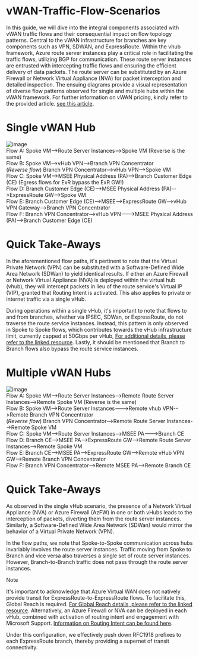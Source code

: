# vWAN-Traffic-Flow-Scenarios
In this guide, we will dive into the integral components associated with vWAN traffic flows and their consequential impact on flow topology patterns. Central to the vWAN infrastructure for branches are key components such as VPN, SDWAN, and ExpressRoute. Within the vhub framework, Azure route server instances play a critical role in facilitating the traffic flows, utilizing BGP for communication. These route server instances are entrusted with intercepting traffic flows and ensuring the efficient delivery of data packets. The route server can be substituted by an Azure Firewall or Network Virtual Appliance (NVA) for packet interception and detailed inspection. The ensuing diagrams provide a visual representation of diverse flow patterns observed for single and multiple hubs within the vWAN framework. For further information on vWAN pricing, kindly refer to the provided article. [see this article](https://azure.microsoft.com/en-us/pricing/details/virtual-wan/).
<br>
# Single vWAN Hub
![image](https://github.com/adtork/vWAN-Traffic-Flow-Scenarios/assets/55964102/08966f1c-08ef-4e05-baaf-bd37a851f2bf)
<br>
Flow A: Spoke VM-->Route Server Instances-->Spoke VM (Reverse is the same)
<br>
Flow B: Spoke VM-->vHub VPN-->Branch VPN Concentrator
<br>
(*Reverse flow*) Branch VPN Concentrator-->vHub VPN-->Spoke VM
<br>
Flow C: Spoke VM-->MSEE Physical Address (PA)-->Branch Customer Edge (CE) (Egress flows for ExR bypass the ExR GW!)
<Br>
Flow D: Branch Customer Edge (CE)-->MSEE Physical Address (PA)-->ExpressRoute GW-->Spoke VM
<Br>
Flow E: Branch Customer Edge (CE)-->MSEE-->ExpressRoute GW-->vHub VPN Gateway-->Branch VPN Concentrator
<br>
Flow F: Branch VPN Concentrator-->vHub VPN--->MSEE Physical Address (PA)-->Branch Customer Edge (CE)

# Quick Take-Aways
In the aforementioned flow paths, it's pertinent to note that the Virtual Private Network (VPN) can be substituted with a Software-Defined Wide Area Network (SDWan) to yield identical results. If either an Azure Firewall or Network Virtual Appliance (NVA) is deployed within the virtual hub (vhub), they will intercept packets in lieu of the route service's Virtual IP (VIP), granted that Routing Intent is activated. This also applies to private or internet traffic via a single vHub.

During operations within a single vHub, it's important to note that flows to and from branches, whether via IPSEC, SDWan, or ExpressRoute, do not traverse the route service instances. Instead, this pattern is only observed in Spoke to Spoke flows, which contributes towards the vHub infrastructure limit, currently capped at 50Gbps per vHub, [For additional details, please refer to the linked resource](https://learn.microsoft.com/en-us/azure/azure-resource-manager/management/azure-subscription-service-limits#virtual-wan-limits). Lastly, it should be mentioned that Branch to Branch flows also bypass the route service instances. 

# Multiple vWAN Hubs
![image](https://github.com/adtork/vWAN-Traffic-Flow-Scenarios/assets/55964102/9138efae-55d5-4f56-9345-95f66d0d3d75)
<br>
Flow A: Spoke VM-->Route Server Instances-->Remote Route Server Instances-->Remote Spoke VM (Reverse is the same)
<br>
Flow B: Spoke VM-->Route Server Instances--->Remote vhub VPN-->Remote Branch VPN Concentrator
<br>
(*Reverse flow*) Branch VPN Concentrator-->Remote Route Server Instances-->Remote Spoke VM
<br>
Flow C: Spoke VM-->Route Server Instances-->MSEE PA--->Branch CE
<br>
Flow D: Branch CE-->MSEE PA-->ExpressRoute GW-->Remote Route Server Instances-->Remote Spoke VM
<br>
Flow E: Branch CE-->MSEE PA-->ExpressRoute GW-->Remote vHub VPN GW-->Remote Branch VPN Concentrator
<br>
Flow F: Branch VPN Concentrator-->Remote MSEE PA-->Remote Branch CE

# Quick Take-Aways
As observed in the single vHub scenario, the presence of a Network Virtual Appliance (NVA) or Azure Firewall (AzFW) in one or both vHubs leads to the interception of packets, diverting them from the route server instances. Similarly, a Software-Defined Wide Area Network (SDWan) would mirror the behavior of a Virtual Private Network (VPN).

In the flow paths, we note that Spoke-to-Spoke communication across hubs invariably involves the route server instances. Traffic moving from Spoke to Branch and vice versa also traverses a single set of route server instances. However, Branch-to-Branch traffic does not pass through the route server instances.

> [!NOTE]
>It's important to acknowledge that Azure Virtual WAN does not natively provide transit for ExpressRoute-to-ExpressRoute flows. To facilitate this, Global Reach is required. [For Global Reach details, please refer to the linked resource](https://learn.microsoft.com/en-us/azure/expressroute/expressroute-global-reach). Alternatively, an Azure Firewall or NVA can be deployed in each vHub, combined with activation of routing intent and engagement with Microsoft Support. [Information on Routing Intent can be found here](https://learn.microsoft.com/en-us/azure/virtual-wan/how-to-routing-policies#expressroute).

Under this configuration, we effectively push down RFC1918 prefixes to each ExpressRoute branch, thereby providing a supernet of transit connectivity.



